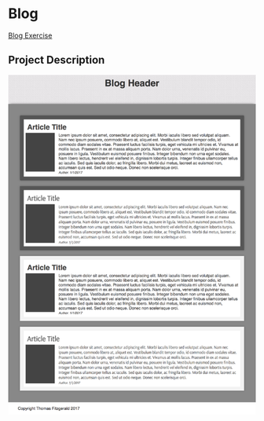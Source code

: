 # Blog

[Blog Exercise](https://github.com/nashville-software-school/front-end-milestones/blob/master/2-the-static-web/exercises/SW_HTML_BLOG.md)

## Project Description

![Blog Screen Shot](https://raw.githubusercontent.com/basictom/blog/master/screen_shot.png)
